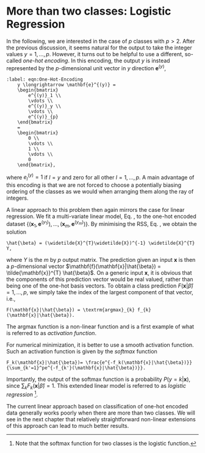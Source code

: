 <!-- Global site tag (gtag.js) - Google Analytics -->

<script async src="https://www.googletagmanager.com/gtag/js?id=G-ZLMLLKHZE0"></script>
<script>
  window.dataLayer = window.dataLayer || [];
  function gtag(){dataLayer.push(arguments);}
  gtag('js', new Date());

  gtag('config', 'G-ZLMLLKHZE0');
</script>
# More than two classes: Logistic Regression

In the following, we are interested in the case of $p$ classes with
$p>2$. After the previous discussion, it seems natural for the output to
take the integer values $y = 1, \dots, p$. However, it turns out to be
helpful to use a different, so-called *one-hot encoding*. In this
encoding, the output $y$ is instead represented by the $p$-dimensional
unit vector in $y$ direction $\mathbf{e}^{(y)}$,

```{math}
:label: eqn:One-Hot-Encoding
    y \longrightarrow \mathbf{e}^{(y)} =
    \begin{bmatrix}
        e^{(y)}_1 \\
        \vdots \\
        e^{(y)}_y \\
        \vdots \\
        e^{(y)}_{p}
    \end{bmatrix}
    =
    \begin{bmatrix}
        0 \\
        \vdots \\
        1 \\
        \vdots \\
        0
    \end{bmatrix},
``` 

where $e^{(y)}_l = 1$ if $l = y$ and zero for all other $l=1,\ldots, p$. A main advantage of this encoding is that we are
not forced to choose a potentially biasing ordering of the classes as we
would when arranging them along the ray of integers.

A linear approach to this problem then again mirrors the case for linear
regression. We fit a multi-variate linear model,
Eq. [](eqn:Multivariate-Linear-Model), to the one-hot encoded
dataset $\lbrace(\mathbf{x}_{1}, \mathbf{e}^{(y_1)}), \dots, (\mathbf{x}_{m}, \mathbf{e}^{(y_m)})\rbrace$.
By minimising the RSS, Eq. [](eqn:RSS), we obtain the solution

```{math}
\hat{\beta} = (\widetilde{X}^{T}\widetilde{X})^{-1} \widetilde{X}^{T} Y,
```

where $Y$ is the $m$ by $p$ output matrix. The prediction given an input
$\mathbf{x}$ is then a $p$-dimensional vector
$\mathbf{f}(\mathbf{x}|\hat{\beta}) = \tilde{\mathbf{x}}^{T} \hat{\beta}$. On a
generic input $\mathbf{x}$, it is obvious that the components of this
prediction vector would be real valued, rather than being one of the
one-hot basis vectors. To obtain a class prediction
$F(\mathbf{x}|\hat{\beta}) = 1, \dots, p$, we simply take the index of the
largest component of that vector, i.e.,

```{math}
F(\mathbf{x}|\hat{\beta}) = \textrm{argmax}_{k} f_{k}(\mathbf{x}|\hat{\beta}).
```

The $\textrm{argmax}$ function is a non-linear function and is a first
example of what is referred to as *activation function*.

For numerical minimization, it is better to use a smooth activation
function. Such an activation function is given by the *softmax* function

```{math}
F_k(\mathbf{x}|\hat{\beta})= \frac{e^{-f_k(\mathbf{x}|\hat{\beta})}}{\sum_{k'=1}^pe^{-f_{k'}(\mathbf{x}|\hat{\beta})}}.
```

Importantly, the output of the softmax function is a probability
$P(y = k|\mathbf{x})$, since $\sum_k F_k(\mathbf{x}|\hat{\beta}) = 1$. This
extended linear model is referred to as *logistic regression* [^3].

The current linear approach based on classification of one-hot encoded
data generally works poorly when there are more than two classes. We
will see in the next chapter that relatively straightforward non-linear
extensions of this approach can lead to much better results.


[^3]: Note that the softmax function for two classes is the logistic
    function.


